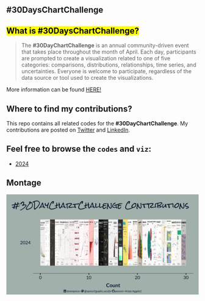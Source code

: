 ## #30DaysChartChallenge

## <mark> What is #30DaysChartChallenge? </mark>

> The **#30DayChartChallenge** is an annual community-driven event that takes place throughout the month of April. Each day, participants are prompted to create a visualization related to one of five categories: comparisons, distributions, relationships, time series, and uncertainties. Everyone is welcome to participate, regardless of the data source or tool used to create the visualizations.

More information can be found [HERE!](https://github.com/30DayChartChallenge/Edition2024/tree/main)

## Where to find my contributions?

This repo contains all related codes for the **#30DayChartChallenge**. My contributions are posted on [Twitter](https://twitter.com/sponce1) and [LinkedIn](https://www.linkedin.com/in/stevenponce/).

## Feel free to browse the `codes` and `viz`:

* [2024](/2024/README.md)

## Montage

![Montage](https://github.com/poncest/30DayChartChallenge/blob/main/summary/image_plot.png "Montage")
